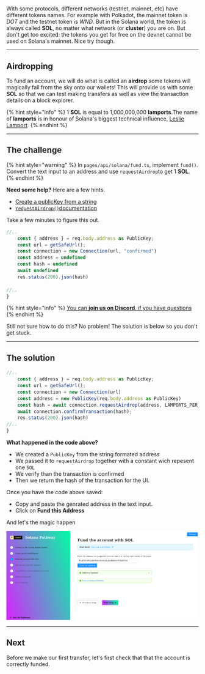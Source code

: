 # 

With some protocols, different networks (testnet, mainnet, etc) have different tokens names. For example with Polkadot, the mainnet token is *DOT* and the testnet token is *WND*. But in the Solana world, the token is always called **SOL**, no matter what network (or **cluster**) you are on. But don't get too excited: the tokens you get for free on the devnet cannot be used on Solana's mainnet. Nice try though.

----------------------------------

## Airdropping

To fund an account, we will do what is called an **airdrop** some tokens will magically fall from the sky onto our wallets! This will provide us with some **SOL** so that we can test making transfers as well as view the transaction details on a block explorer.

{% hint style="info" %}
1 **SOL** is equal to 1,000,000,000 **lamports**.The name of **lamports** is in honour of Solana's biggest technical influence, [Leslie Lamport](https://en.wikipedia.org/wiki/Leslie_Lamport).
{% endhint %}

----------------------------------

## The challenge

{% hint style="warning" %}
In `pages/api/solana/fund.ts`, implement `fund()`. Convert the text input to an address and use `requestAirdrop`to get 1 **SOL**.
{% endhint %}

**Need some help?** Here are a few hints.
* [Create a publicKey from a string](https://solana-labs.github.io/solana-web3.js/classes/PublicKey.html#constructor)  
* [`requestAirdrop()`documentation](https://solana-labs.github.io/solana-web3.js/classes/Connection.html#requestairdrop)

Take a few minutes to figure this out.

```typescript
//..
    const { address } = req.body.address as PublicKey;
    const url = getSafeUrl();
    const connection = new Connection(url, "confirmed")
    const address = undefined  
    const hash = undefined
    await undefined
    res.status(200).json(hash)
  
//..
}
```

{% hint style="info" %}
[You can **join us on Discord**, if you have questions](https://discord.gg/fszyM7K)
{% endhint %}

Still not sure how to do this? No problem! The solution is below so you don't get stuck.

----------------------------------

## The solution

```typescript
//..
    const { address } = req.body.address as PublicKey;
    const url = getSafeUrl();
    const connection = new Connection(url)
    const address = new PublicKey(req.body.address as PublicKey)  
    const hash = await connection.requestAirdrop(address, LAMPORTS_PER_SOL)
    await connection.confirmTransaction(hash);
    res.status(200).json(hash)
//..
}
```

**What happened in the code above?**

* We created a `PublicKey` from the string formated address
* We passed it to `requestAirdrop` together with a constant wich repesent one `SOL`
* We verify than the transaction is confirmed
* Then we return the hash of the transaction for the UI.

Once you have the code above saved:
* Copy and paste the genrated address in the text input.   
* Click on **Fund this Address** 

And let's the magic happen

![](../../../.gitbook/assets/solana-fund.png)

----------------------------------

## Next

Before we make our first transfer, let's first check that that the account is correctly funded.
